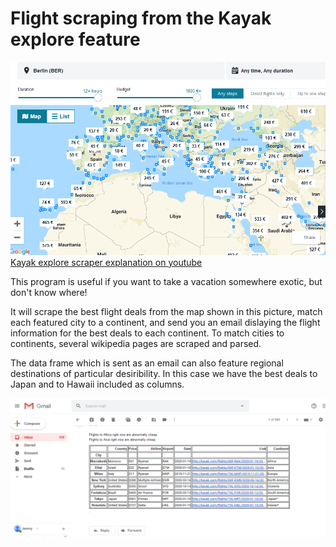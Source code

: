 # Flight scraping from the Kayak explore feature

[![Kayak explore scraper explanation on youtube](kayak.png)](https://youtu.be/b9PZgzXJBIk "Kayak explore scraper explanation on youtube")
[Kayak explore scraper explanation on youtube](https://youtu.be/b9PZgzXJBIk)

This program is useful if you want to take a vacation somewhere exotic, but don't know where!

It will scrape the best flight deals from the map shown in this picture, match each featured city to a continent, and send you an email dislaying the flight information for the best deals to each continent. To match cities to continents, several wikipedia pages are scraped and parsed.

The data frame which is sent as an email can also feature regional destinations of particular desiribility. In this case we have the best deals to Japan and to Hawaii included as columns.

![The generated email](email.png)
